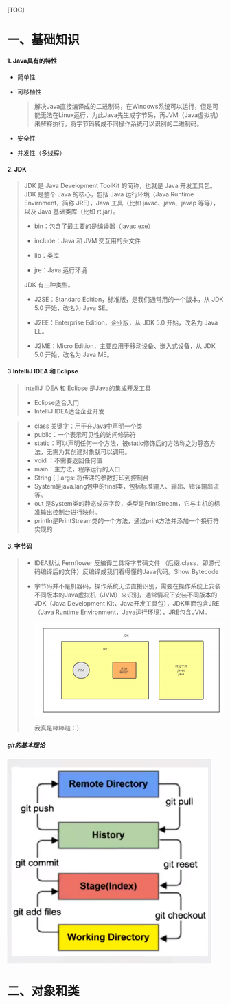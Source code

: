 [TOC]

# 一、基础知识

#### 1. Java具有的特性

- 简单性

- 可移植性

  > 解决Java直接编译成的二进制码，在Windows系统可以运行，但是可能无法在Linux运行，为此Java先生成字节码，再JVM（Java虚拟机）来解释执行，将字节码转成不同操作系统可以识别的二进制码。
  
- 安全性

- 并发性（多线程）

####  2. JDK

> JDK 是 Java Development ToolKit 的简称，也就是 Java 开发工具包。JDK 是整个 Java 的核心，包括 Java 运行环境（Java Runtime Envirnment，简称 JRE），Java 工具（比如 javac、java、javap 等等），以及 Java 基础类库（比如 rt.jar）。
>
> - bin：包含了最主要的是编译器（javac.exe）
>
> - include：Java 和 JVM 交互用的头文件
>
> - lib：类库
> - jre：Java 运行环境
>
> JDK 有三种类型。
>
> - J2SE：Standard Edition，标准版，是我们通常用的一个版本，从 JDK 5.0 开始，改名为 Java SE。
>
> - J2EE：Enterprise Edition，企业版，从 JDK 5.0 开始，改名为 Java EE。
>
> - J2ME：Micro Edition，主要应用于移动设备、嵌入式设备，从 JDK 5.0 开始，改名为 Java ME。

  #### 3.IntelliJ IDEA 和 Eclipse 

> IntelliJ IDEA 和 Eclipse 是Java的集成开发工具
>
> - Eclipse适合入门
> - IntelliJ IDEA适合企业开发

>- class 关键字：用于在Java中声明一个类
>- public：一个表示可见性的访问修饰符
>- static：可以声明任何一个方法，被static修饰后的方法称之为静态方法，无需为其创建对象就可以调用。
>- void ：不需要返回任何值
>- main：主方法，程序运行的入口
>- String [ ] args: 将传递的参数打印到控制台 
>  - System是java.lang包中的final类，包括标准输入、输出、错误输出流等。
>  - out 是System类的静态成员字段，类型是PrintStream，它与主机的标准输出控制台进行映射。
>  - println是PrintStream类的一个方法，通过print方法并添加一个换行符实现的

#### 3. 字节码

> - IDEA默认 Fernflower 反编译工具将字节码文件 （后缀.class，即源代码编译后的文件）反编译成我们看得懂的Java代码。Show Bytecode
>
> - 字节码并不是机器码，操作系统无法直接识别，需要在操作系统上安装不同版本的Java虚拟机（JVM）来识别，通常情况下安装不同版本的JDK（Java Development Kit，Java开发工具包），JDK里面包含JRE（Java Runtime Environment，Java运行环境），JRE包含JVM。
>
>   ![](https://github.com/wuwenwenIT/Typora_textbook/raw/master/assets/1.png)
>
>   我真是棒棒哒：）

##### git的基本理论

![](https://github.com/wuwenwenIT/assets/raw/master/image-20210117171211406.png)


# 二、对象和类




